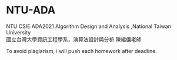 # NTU-ADA
NTU CSIE ADA2021
Algorithm Design and Analysis ,National Taiwan University  
國立台灣大學資訊工程學系，演算法設計與分析  陳縕儂老師

To avoid plagiarism, i will push each homework after deadline.